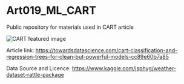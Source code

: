 # Art019_ML_CART
Public repository for materials used in CART article

![CART featured image](https://user-images.githubusercontent.com/24861699/153742017-c0d1f50e-1be4-4a46-9e2e-6d1c5f1bd7dc.png)

Article link: https://towardsdatascience.com/cart-classification-and-regression-trees-for-clean-but-powerful-models-cc89e60b7a85

Data Source and Licence: https://www.kaggle.com/jsphyg/weather-dataset-rattle-package
